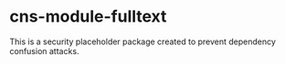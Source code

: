 # cns-module-fulltext

This is a security placeholder package created to prevent dependency confusion attacks.